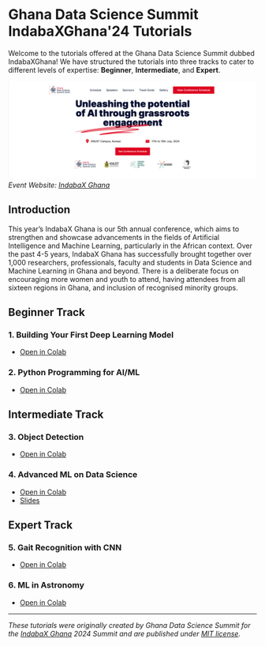 # Ghana Data Science Summit IndabaXGhana'24 Tutorials

Welcome to the tutorials offered at the Ghana Data Science Summit dubbed IndabaXGhana! We have structured the tutorials into three tracks to cater to different levels of expertise: **Beginner**, **Intermediate**, and **Expert**.

![Project Header](images/project_header.png)
*Event Website: [IndabaX Ghana](https://www.indabaxghana.com/)*


## **Introduction**
This year’s IndabaX Ghana is our 5th annual conference, which aims to strengthen and showcase advancements in the fields of Artificial Intelligence and Machine Learning, particularly in the African context. Over the past 4-5 years, IndabaX Ghana has successfully brought together over 1,000 researchers, professionals, faculty and students in Data Science and Machine Learning in Ghana and beyond. There is a deliberate focus on encouraging more women and youth to attend, having attendees from all sixteen regions in Ghana, and inclusion of recognised minority groups.


## **Beginner Track**
### 1. Building Your First Deep Learning Model
- [Open in Colab](#yettoadd) 

### 2. Python Programming for AI/ML
- [Open in Colab](https://colab.research.google.com/drive/1V519DQbptRKUrhU6Xo5J7h0oEEqtQSay?usp=sharing) 

## **Intermediate Track**
### 3. Object Detection
- [Open in Colab](https://colab.research.google.com/drive/18di_gO8bnK-ifgYR83X9FfXDxvhHBrjC?usp=sharing) 

### 4. Advanced ML on Data Science
- [Open in Colab](https://colab.research.google.com/drive/1oI2dJuix4k35lYUddN_PbncNaqO_Sgbr?usp=sharing) 
- [Slides](https://docs.google.com/presentation/d/e/2PACX-1vSK_C-__Wj20lhNVa_HwQROBy2c-gBtdWMuuj2W6XfxO5D-dQvyAsXyIUH1PRU9Mw/pub?start=false&loop=false&delayms=3000)

## **Expert Track**
### 5. Gait Recognition with CNN
- [Open in Colab](https://colab.research.google.com/drive/1oI2dJuix4k35lYUddN_PbncNaqO_Sgbr?usp=sharing) 

### 6. ML in Astronomy 
- [Open in Colab](https://colab.research.google.com/drive/1GR_j0vz7l5S-OE0fO33kbQU_gkrokyyS?usp=sharing)

---

*These tutorials were originally created by Ghana Data Science Summit for the [IndabaX Ghana](https://www.indabaxghana.com/) 2024  Summit and are published under [MIT license](https://choosealicense.com/licenses/mit/).*



